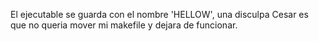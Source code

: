 El ejecutable se guarda con el nombre 'HELLOW', una disculpa Cesar es que no queria mover mi makefile y dejara de funcionar. 

